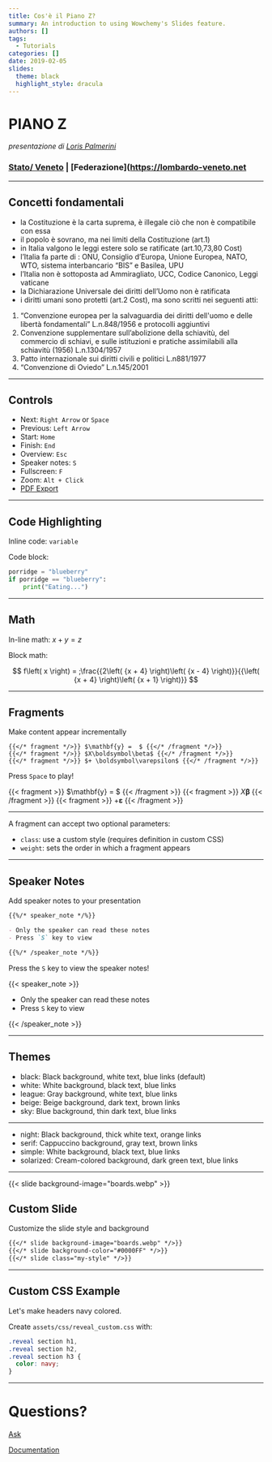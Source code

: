```yaml
---
title: Cos'è il Piano Z?
summary: An introduction to using Wowchemy's Slides feature.
authors: []
tags:
  - Tutorials
categories: []
date: 2019-02-05
slides:
  theme: black
  highlight_style: dracula
---
```

# PIANO Z

 *presentazione di [Loris Palmerini](https://palmerini.net/)*

### [Stato/ Veneto](https://statoveneto.net) | [Federazione](https://lombardo-veneto.net

- - -

## Concetti fondamentali

* la Costituzione è la carta suprema, è illegale ciò che non è compatibile con essa
* il popolo è sovrano, ma nei limiti della Costituzione (art.1)
* in Italia valgono le leggi estere solo se ratificate (art.10,73,80 Cost)
* l’Italia fa parte di : ONU, Consiglio d’Europa, Unione Europea, NATO, WTO, sistema interbancario “BIS” e Basilea,  UPU
* l’Italia non è sottoposta ad Ammiragliato,  UCC, Codice Canonico, Leggi vaticane
* la Dichiarazione Universale dei diritti dell’Uomo non è ratificata
* i diritti umani sono protetti (art.2 Cost), ma sono scritti nei seguenti atti:

1. “Convenzione europea per la salvaguardia dei diritti dell'uomo e delle libertà fondamentali” L.n.848/1956 e protocolli aggiuntivi
2. Convenzione supplementare sull’abolizione della schiavitù, del commercio di schiavi, e sulle istituzioni e pratiche assimilabili alla schiavitù (1956) L.n.1304/1957 
3. Patto internazionale sui diritti civili e politici L.n881/1977
4. “Convenzione di Oviedo”  L.n.145/2001

- - -

## Controls

* Next: `Right Arrow` or `Space`
* Previous: `Left Arrow`
* Start: `Home`
* Finish: `End`
* Overview: `Esc`
* Speaker notes: `S`
* Fullscreen: `F`
* Zoom: `Alt + Click`
* [PDF Export](https://revealjs.com/pdf-export/)

- - -

## Code Highlighting

Inline code: `variable`

Code block:

```python
porridge = "blueberry"
if porridge == "blueberry":
    print("Eating...")
```

- - -

## Math

In-line math: $x + y = z$

Block math:

$$
f\left( x \right) = ;\frac{{2\left( {x + 4} \right)\left( {x - 4} \right)}}{{\left( {x + 4} \right)\left( {x + 1} \right)}}
$$

- - -

## Fragments

Make content appear incrementally

```
{{</* fragment */>}} $\mathbf{y} =  $ {{</* /fragment */>}}
{{</* fragment */>}} $X\boldsymbol\beta$ {{</* /fragment */>}}
{{</* fragment */>}} $+ \boldsymbol\varepsilon$ {{</* /fragment */>}}
```

Press `Space` to play!

{{< fragment >}} $\mathbf{y} =  $ {{< /fragment >}}
{{< fragment >}} $X\boldsymbol\beta$ {{< /fragment >}}
{{< fragment >}} $+ \boldsymbol\varepsilon$ {{< /fragment >}}

- - -

A fragment can accept two optional parameters:

* `class`: use a custom style (requires definition in custom CSS)
* `weight`: sets the order in which a fragment appears

- - -

## Speaker Notes

Add speaker notes to your presentation

```markdown
{{%/* speaker_note */%}}

- Only the speaker can read these notes
- Press `S` key to view

{{%/* /speaker_note */%}}
```

Press the `S` key to view the speaker notes!

{{< speaker_note >}}

* Only the speaker can read these notes
* Press `S` key to view

{{< /speaker_note >}}

- - -

## Themes

* black: Black background, white text, blue links (default)
* white: White background, black text, blue links
* league: Gray background, white text, blue links
* beige: Beige background, dark text, brown links
* sky: Blue background, thin dark text, blue links

- - -

* night: Black background, thick white text, orange links
* serif: Cappuccino background, gray text, brown links
* simple: White background, black text, blue links
* solarized: Cream-colored background, dark green text, blue links

- - -

{{< slide background-image="boards.webp" >}}

## Custom Slide

Customize the slide style and background

```markdown
{{</* slide background-image="boards.webp" */>}}
{{</* slide background-color="#0000FF" */>}}
{{</* slide class="my-style" */>}}
```

- - -

## Custom CSS Example

Let's make headers navy colored.

Create `assets/css/reveal_custom.css` with:

```css
.reveal section h1,
.reveal section h2,
.reveal section h3 {
  color: navy;
}
```

- - -

# Questions?

[Ask](https://discord.gg/z8wNYzb)

[Documentation](https://wowchemy.com/docs/content/slides/)